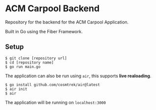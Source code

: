# ACM Carpool Backend

Repository for the backend for the ACM Carpool Application. 

Built in Go using the Fiber Framework.

## Setup

```
$ git clone [repository url]
$ cd [repository name]
$ go run main.go
```

The application can also be run using `air`, this supports **live realoading**.

```
$ go install github.com/cosmtrek/air@latest
$ air init
$ air
```

The application will be running on `localhost:3000`